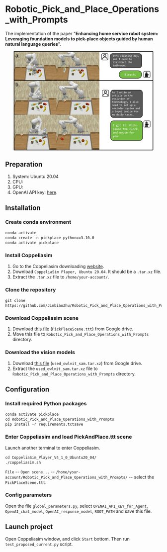 # Robotic_Pick_and_Place_Operations_with_Prompts

The implementation of the paper "**Enhancing home service robot system: Leveraging foundation models to pick-place objects guided by human natural language queries**".

<p align="center">
<img src="https://github.com/JinbiaoZhu/Robotic_Pick_and_Place_Operations_with_Prompts/blob/main/assets/simluation_00.png?raw=true" 
  alt="image" width="450" height="auto">
</p>

## Preparation

1. System: Ubuntu 20.04
2. CPU:
3. GPU:
4. OpenAI API key: [here](https://openai.com/blog/openai-api).

## Installation

### Create conda environment

```
conda activate
conda create -n pickplace python==3.10.0
conda activate pickplace
```

### Install Coppeliasim

1. Go to the Coppeliasim downloading [website](https://www.coppeliarobotics.com/previousVersions).
2. Download `CoppeliaSim Player, Ubuntu 20.04`. It should be a `.tar.xz` file.
3. Extract the `.tar.xz` file to `/home/your-account/`.

### Clone the repository

```
git clone https://github.com/JinbiaoZhu/Robotic_Pick_and_Place_Operations_with_Prompts.git
```

### Download Coppeliasim scene

1. Download [this file](https://drive.google.com/file/d/1FxXkRcFUu9Og7UsbsiMjtfF2nxXHiBzY/view?usp=drive_link) (`PickPlaceScene.ttt`) from Google drive.
2. Move this file to `Robotic_Pick_and_Place_Operations_with_Prompts` directory.

### Download the vision models

1. Download [this file](https://drive.google.com/file/d/1HPY5hxVC7AE3T9ZJIcK-gisoQOLEkyFf/view?usp=drive_link) (`used_owlvit_sam.tar.xz`) from Google drive.
2. Extract the `used_owlvit_sam.tar.xz` file to `Robotic_Pick_and_Place_Operations_with_Prompts` directory.

## Configuration

### Install required Python packages

```
conda activate pickplace
cd Robotic_Pick_and_Place_Operations_with_Prompts
pip install -r requirements.txtsave 
```

### Enter Coppeliasim and load PickAndPlace.ttt scene

Launch another terminal to enter Coppeliasim.

```
cd CoppeliaSim_Player_V4_1_0_Ubuntu20_04/
./coppeliasim.sh
```

`File` -- `Open scene...` -- `/home/your-account/Robotic_Pick_and_Place_Operations_with_Prompts/` -- select the `PickPlaceScene.ttt`.

### Config parameters

Open the file `global_parameters.py`, select `OPENAI_API_KEY_for_Agent`, `OpenAI_chat_model`, `OpenAI_response_model`, `ROOT_PATH` and save this file.

## Launch project

Open Coppeliasim window, and click `Start` bottom.
Then run `test_proposed_current.py` script.


